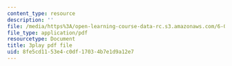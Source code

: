 ```yaml
---
content_type: resource
description: ''
file: /media/https%3A/open-learning-course-data-rc.s3.amazonaws.com/6-002-circuits-and-electronics-spring-2007/8fe5cd1153e4c0df17034b7e1d9a12e7_3GdMaDzIUeQ.pdf
file_type: application/pdf
resourcetype: Document
title: 3play pdf file
uid: 8fe5cd11-53e4-c0df-1703-4b7e1d9a12e7
---
```

